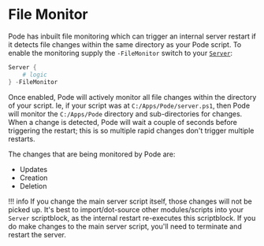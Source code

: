 # File Monitor

Pode has inbuilt file monitoring which can trigger an internal server restart if it detects file changes within the same directory as your Pode script. To enable the monitoring supply the `-FileMonitor` switch to your [`Server`](../../Functions/Core/Server):

```powershell
Server {
    # logic
} -FileMonitor
```

Once enabled, Pode will actively monitor all file changes within the directory of your script. Ie, if your script was at `C:/Apps/Pode/server.ps1`, then Pode will monitor the `C:/Apps/Pode` directory and sub-directories for changes. When a change is detected, Pode will wait a couple of seconds before triggering the restart; this is so multiple rapid changes don't trigger multiple restarts.

The changes that are being monitored by Pode are:

* Updates
* Creation
* Deletion

!!! info
    If you change the main server script itself, those changes will not be picked up. It's best to import/dot-source other modules/scripts into your `Server` scriptblock, as the internal restart re-executes this scriptblock. If you do make changes to the main server script, you'll need to terminate and restart the server.
